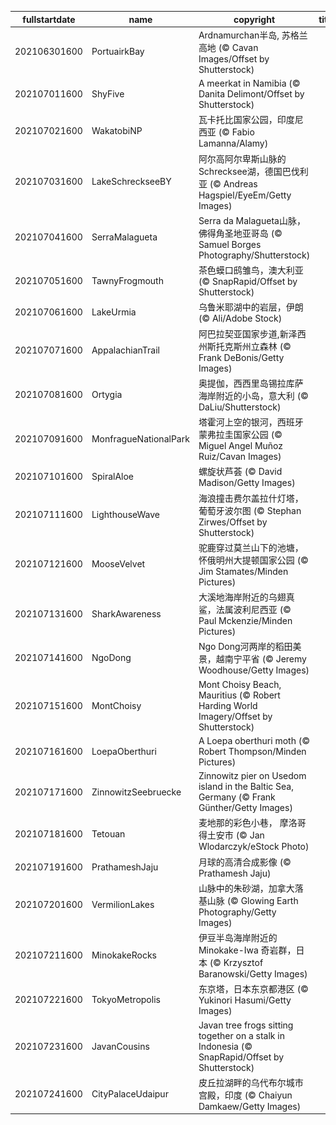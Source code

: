 |fullstartdate|name|copyright|title|image|
|--|--|--|--|--|
202106301600|PortuairkBay|Ardnamurchan半岛, 苏格兰高地 (© Cavan Images/Offset by Shutterstock)||![](/zh-CN/2021/07/202106301600PortuairkBay.jpg)|
202107011600|ShyFive|A meerkat in Namibia (© Danita Delimont/Offset by Shutterstock)||![](/zh-CN/2021/07/202107011600ShyFive.jpg)|
202107021600|WakatobiNP|瓦卡托比国家公园，印度尼西亚 (© Fabio Lamanna/Alamy)||![](/zh-CN/2021/07/202107021600WakatobiNP.jpg)|
202107031600|LakeSchreckseeBY|阿尔高阿尔卑斯山脉的Schrecksee湖，德国巴伐利亚 (© Andreas Hagspiel/EyeEm/Getty Images)||![](/zh-CN/2021/07/202107031600LakeSchreckseeBY.jpg)|
202107041600|SerraMalagueta|Serra da Malagueta山脉，佛得角圣地亚哥岛 (© Samuel Borges Photography/Shutterstock)||![](/zh-CN/2021/07/202107041600SerraMalagueta.jpg)|
202107051600|TawnyFrogmouth|茶色蟆口鸱雏鸟，澳大利亚 (© SnapRapid/Offset by Shutterstock)||![](/zh-CN/2021/07/202107051600TawnyFrogmouth.jpg)|
202107061600|LakeUrmia|乌鲁米耶湖中的岩层，伊朗 (© Ali/Adobe Stock)||![](/zh-CN/2021/07/202107061600LakeUrmia.jpg)|
202107071600|AppalachianTrail|阿巴拉契亚国家步道,新泽西州斯托克斯州立森林 (© Frank DeBonis/Getty Images)||![](/zh-CN/2021/07/202107071600AppalachianTrail.jpg)|
202107081600|Ortygia|奥提伽，西西里岛锡拉库萨海岸附近的小岛，意大利 (© DaLiu/Shutterstock)||![](/zh-CN/2021/07/202107081600Ortygia.jpg)|
202107091600|MonfragueNationalPark|塔霍河上空的银河，西班牙蒙弗拉圭国家公园 (© Miguel Angel Muñoz Ruiz/Cavan Images)||![](/zh-CN/2021/07/202107091600MonfragueNationalPark.jpg)|
202107101600|SpiralAloe|螺旋状芦荟 (© David Madison/Getty Images)||![](/zh-CN/2021/07/202107101600SpiralAloe.jpg)|
202107111600|LighthouseWave|海浪撞击费尔盖拉什灯塔，葡萄牙波尔图 (© Stephan Zirwes/Offset by Shutterstock)||![](/zh-CN/2021/07/202107111600LighthouseWave.jpg)|
202107121600|MooseVelvet|驼鹿穿过莫兰山下的池塘，怀俄明州大提顿国家公园 (© Jim Stamates/Minden Pictures)||![](/zh-CN/2021/07/202107121600MooseVelvet.jpg)|
202107131600|SharkAwareness|大溪地海岸附近的乌翅真鲨，法属波利尼西亚 (© Paul Mckenzie/Minden Pictures)||![](/zh-CN/2021/07/202107131600SharkAwareness.jpg)|
202107141600|NgoDong|Ngo Dong河两岸的稻田美景，越南宁平省 (© Jeremy Woodhouse/Getty Images)||![](/zh-CN/2021/07/202107141600NgoDong.jpg)|
202107151600|MontChoisy|Mont Choisy Beach, Mauritius (© Robert Harding World Imagery/Offset by Shutterstock)||![](/zh-CN/2021/07/202107151600MontChoisy.jpg)|
202107161600|LoepaOberthuri|A Loepa oberthuri moth (© Robert Thompson/Minden Pictures)||![](/zh-CN/2021/07/202107161600LoepaOberthuri.jpg)|
202107171600|ZinnowitzSeebruecke|Zinnowitz pier on Usedom island in the Baltic Sea, Germany (© Frank Günther/Getty Images)||![](/zh-CN/2021/07/202107171600ZinnowitzSeebruecke.jpg)|
202107181600|Tetouan|麦地那的彩色小巷， 摩洛哥得土安市 (© Jan Wlodarczyk/eStock Photo)||![](/zh-CN/2021/07/202107181600Tetouan.jpg)|
202107191600|PrathameshJaju|月球的高清合成影像 (© Prathamesh Jaju)||![](/zh-CN/2021/07/202107191600PrathameshJaju.jpg)|
202107201600|VermilionLakes|山脉中的朱砂湖，加拿大落基山脉 (© Glowing Earth Photography/Getty Images)||![](/zh-CN/2021/07/202107201600VermilionLakes.jpg)|
202107211600|MinokakeRocks|伊豆半岛海岸附近的 Minokake-Iwa 奇岩群，日本 (© Krzysztof Baranowski/Getty Images)||![](/zh-CN/2021/07/202107211600MinokakeRocks.jpg)|
202107221600|TokyoMetropolis|东京塔，日本东京都港区 (© Yukinori Hasumi/Getty Images)||![](/zh-CN/2021/07/202107221600TokyoMetropolis.jpg)|
202107231600|JavanCousins|Javan tree frogs sitting together on a stalk in Indonesia (© SnapRapid/Offset by Shutterstock)||![](/zh-CN/2021/07/202107231600JavanCousins.jpg)|
202107241600|CityPalaceUdaipur|皮丘拉湖畔的乌代布尔城市宫殿，印度 (© Chaiyun Damkaew/Getty Images)||![](/zh-CN/2021/07/202107241600CityPalaceUdaipur.jpg)|
